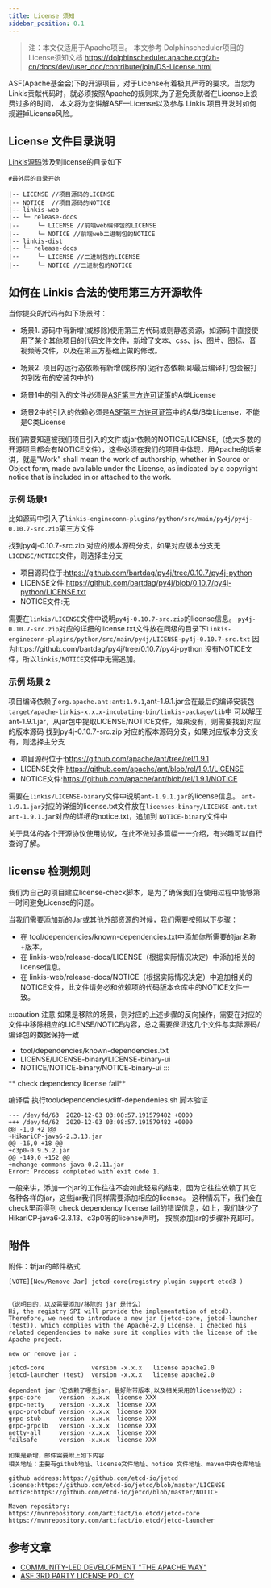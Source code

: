 ```yaml
---
title: License 须知
sidebar_position: 0.1
---
```


>注：本文仅适用于Apache项目。
>本文参考 Dolphinscheduler项目的License须知文档 https://dolphinscheduler.apache.org/zh-cn/docs/dev/user_doc/contribute/join/DS-License.html

ASF(Apache基金会)下的开源项目，对于License有着极其严苛的要求，当您为Linkis贡献代码时，就必须按照Apache的规则来,为了避免贡献者在License上浪费过多的时间，
本文将为您讲解ASF—License以及参与 Linkis 项目开发时如何规避掉License风险。

## License 文件目录说明 
[Linkis源码](https://github.com/apache/incubator-linkis)涉及到license的目录如下
```shell script
#最外层的目录开始

|-- LICENSE //项目源码的LICENSE
|-- NOTICE  //项目源码的NOTICE 
|-- linkis-web
|-- └─ release-docs 
|--     └─ LICENSE //前端web编译包的LICENSE 
|--     └─ NOTICE //前端web二进制包的NOTICE
|-- linkis-dist
|-- └─ release-docs 
|--     └─ LICENSE //二进制包的LICENSE
|--     └─ NOTICE //二进制包的NOTICE

```


## 如何在 Linkis 合法的使用第三方开源软件

当你提交的代码有如下场景时：

- 场景1. 源码中有新增(或移除)使用第三方代码或则静态资源，如源码中直接使用了某个其他项目的代码文件文件，新增了文本、css、js、图片、图标、音视频等文件，以及在第三方基础上做的修改。
- 场景2. 项目的运行态依赖有新增(或移除)(运行态依赖:即最后编译打包会被打包到发布的安装包中的)

- 场景1中的引入的文件必须是[ASF第三方许可证策](https://apache.org/legal/resolved.html)的A类License 
- 场景2中的引入的依赖必须是[ASF第三方许可证策](https://apache.org/legal/resolved.html)中的A类/B类License，不能是C类License

我们需要知道被我们项目引入的文件或jar依赖的NOTICE/LICENSE,（绝大多数的开源项目都会有NOTICE文件），这些必须在我们的项目中体现，用Apache的话来讲，就是"Work" shall mean the work of authorship, whether in Source or Object form, made available under the License, as indicated by a
copyright notice that is included in or attached to the work.

### 示例 场景1
比如源码中引入了`linkis-engineconn-plugins/python/src/main/py4j/py4j-0.10.7-src.zip`第三方文件

找到py4j-0.10.7-src.zip 对应的版本源码分支，如果对应版本分支无`LICENSE/NOTICE`文件，则选择主分支
- 项目源码位于:https://github.com/bartdag/py4j/tree/0.10.7/py4j-python
- LICENSE文件:https://github.com/bartdag/py4j/blob/0.10.7/py4j-python/LICENSE.txt
- NOTICE文件:无

需要在`linkis/LICENSE`文件中说明`py4j-0.10.7-src.zip`的license信息。
`py4j-0.10.7-src.zip`对应的详细的license.txt文件放在同级的目录下`linkis-engineconn-plugins/python/src/main/py4j/LICENSE-py4j-0.10.7-src.txt`
因为https://github.com/bartdag/py4j/tree/0.10.7/py4j-python 没有NOTICE文件，所以`linkis/NOTICE`文件中无需追加。

### 示例 场景 2

项目编译依赖了`org.apache.ant:ant:1.9.1`,ant-1.9.1.jar会在最后的编译安装包`target/apache-linkis-x.x.x-incubating-bin/linkis-package/lib`中
可以解压ant-1.9.1.jar，从jar包中提取LICENSE/NOTICE文件，如果没有，则需要找到对应的版本源码 
找到py4j-0.10.7-src.zip 对应的版本源码分支，如果对应版本分支没有，则选择主分支
- 项目源码位于:https://github.com/apache/ant/tree/rel/1.9.1
- LICENSE文件:https://github.com/apache/ant/blob/rel/1.9.1/LICENSE
- NOTICE文件:https://github.com/apache/ant/blob/rel/1.9.1/NOTICE

需要在`linkis/LICENSE-binary`文件中说明`ant-1.9.1.jar`的license信息。
`ant-1.9.1.jar`对应的详细的license.txt文件放在`licenses-binary/LICENSE-ant.txt`
`ant-1.9.1.jar`对应的详细的notice.txt，追加到 `NOTICE-binary`文件中

关于具体的各个开源协议使用协议，在此不做过多篇幅一一介绍，有兴趣可以自行查询了解。

##  license 检测规则
我们为自己的项目建立license-check脚本，是为了确保我们在使用过程中能够第一时间避免License的问题。

当我们需要添加新的Jar或其他外部资源的时候，我们需要按照以下步骤：

* 在 tool/dependencies/known-dependencies.txt中添加你所需要的jar名称+版本。
* 在 linkis-web/release-docs/LICENSE（根据实际情况决定）中添加相关的license信息。
* 在 linkis-web/release-docs/NOTICE（根据实际情况决定）中追加相关的NOTICE文件，此文件请务必和依赖项的代码版本仓库中的NOTICE文件一致。

:::caution 注意
如果是移除的场景，则对应的上述步骤的反向操作，需要在对应的文件中移除相应的LICENSE/NOTICE内容，总之需要保证这几个文件与实际源码/编译包的数据保持一致
- tool/dependencies/known-dependencies.txt
- LICENSE/LICENSE-binary/LICENSE-binary-ui
- NOTICE/NOTICE-binary/NOTICE-binary-ui
:::

** check dependency license fail**

编译后 执行tool/dependencies/diff-dependenies.sh 脚本验证
```
--- /dev/fd/63	2020-12-03 03:08:57.191579482 +0000
+++ /dev/fd/62	2020-12-03 03:08:57.191579482 +0000
@@ -1,0 +2 @@
+HikariCP-java6-2.3.13.jar
@@ -16,0 +18 @@
+c3p0-0.9.5.2.jar
@@ -149,0 +152 @@
+mchange-commons-java-0.2.11.jar
Error: Process completed with exit code 1.
```
一般来讲，添加一个jar的工作往往不会如此轻易的结束，因为它往往依赖了其它各种各样的jar，这些jar我们同样需要添加相应的license。
这种情况下，我们会在check里面得到 check dependency license fail的错误信息，如上，我们缺少了HikariCP-java6-2.3.13、c3p0等的license声明，
按照添加jar的步骤补充即可。


## 附件
附件：新jar的邮件格式 
```
[VOTE][New/Remove Jar] jetcd-core(registry plugin support etcd3 ) 


（说明目的，以及需要添加/移除的 jar 是什么）
Hi, the registry SPI will provide the implementation of etcd3. Therefore, we need to introduce a new jar (jetcd-core, jetcd-launcher (test)), which complies with the Apache-2.0 License. I checked his related dependencies to make sure it complies with the license of the Apache project.

new or remove jar : 

jetcd-core             version -x.x.x   license apache2.0
jetcd-launcher (test)  version -x.x.x   license apache2.0

dependent jar（它依赖了哪些jar，最好附带版本,以及相关采用的license协议）:
grpc-core     version -x.x.x  license XXX
grpc-netty    version -x.x.x  license XXX
grpc-protobuf version -x.x.x  license XXX
grpc-stub     version -x.x.x  license XXX
grpc-grpclb   version -x.x.x  license XXX
netty-all     version -x.x.x  license XXX
failsafe      version -x.x.x  license XXX

如果是新增，邮件需要附上如下内容
相关地址：主要有github地址、license文件地址、notice 文件地址、maven中央仓库地址

github address:https://github.com/etcd-io/jetcd
license:https://github.com/etcd-io/jetcd/blob/master/LICENSE
notice:https://github.com/etcd-io/jetcd/blob/master/NOTICE

Maven repository:
https://mvnrepository.com/artifact/io.etcd/jetcd-core
https://mvnrepository.com/artifact/io.etcd/jetcd-launcher
```

## 参考文章
* [COMMUNITY-LED DEVELOPMENT "THE APACHE WAY"](https://apache.org/dev/licensing-howto.html)
* [ASF 3RD PARTY LICENSE POLICY](https://apache.org/legal/resolved.html)

